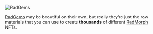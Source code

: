 ![RadGems](/quests-images/key/JettyConversation_MultipleRadGems.webp)

[RadGems](?glossaryAnchor=radgems) may be beautiful on their own, but really they’re just the raw materials that you can use to create **thousands** of different [RadMorph](?glossaryAnchor=radmorphs) NFTs.
